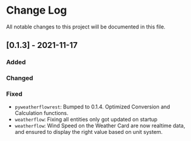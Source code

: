 # Change Log
All notable changes to this project will be documented in this file.


## [0.1.3] - 2021-11-17

### Added

### Changed

### Fixed
- `pyweatherflowrest`: Bumped to 0.1.4. Optimized Conversion and Calculation functions.
- `weatherflow`: Fixing all entities only got updated on startup
- `weatherflow`: Wind Speed on the Weather Card are now realtime data, and ensured to display the right value based on unit system.
